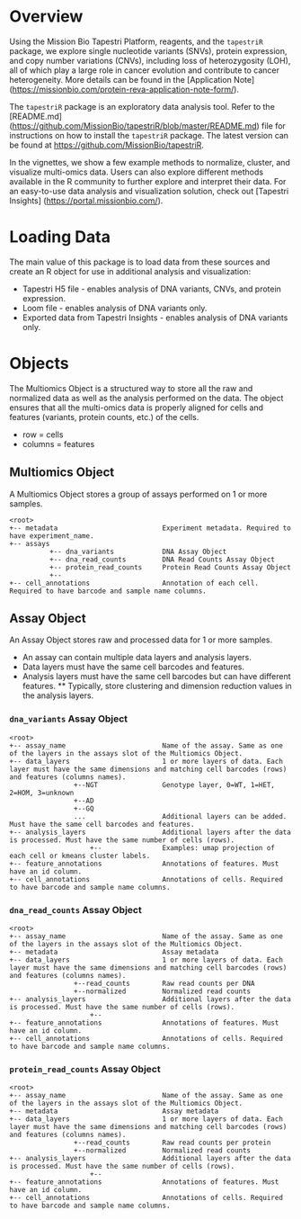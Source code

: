 # Overview

Using the Mission Bio Tapestri Platform, reagents, and the `tapestriR` package, we explore single nucleotide variants (SNVs), protein expression, and copy number variations (CNVs), including loss of heterozygosity (LOH), all of which play a large role in cancer evolution and contribute to cancer heterogeneity. More details can be found in the [Application Note] (https://missionbio.com/protein-reva-application-note-form/). 

The `tapestriR` package is an exploratory data analysis tool. Refer to the [README.md] (https://github.com/MissionBio/tapestriR/blob/master/README.md) file for instructions on how to install the `tapestriR` package. The latest version can be found at https://github.com/MissionBio/tapestriR.


In the vignettes, we show a few example methods to normalize, cluster, and visualize multi-omics data. Users can also explore different methods available in the R community to further explore and interpret their data. For an easy-to-use data analysis and visualization solution, check out [Tapestri Insights] (https://portal.missionbio.com/).

# Loading Data

The main value of this package is to load data from these sources and create an R object for use in additional analysis and visualization:
* Tapestri H5 file - enables analysis of DNA variants, CNVs, and protein expression.
* Loom file - enables analysis of DNA variants only.
* Exported data from Tapestri Insights - enables analysis of DNA variants only.

# Objects
The Multiomics Object is a structured way to store all the raw and normalized data as well as the analysis performed on the data. The object ensures that all the multi-omics data is properly aligned for cells and features (variants, protein counts, etc.) of the cells.

* row = cells
* columns = features

## Multiomics Object

A Multiomics Object stores a group of assays performed on 1 or more samples. 

```
<root>
+-- metadata                          Experiment metadata. Required to have experiment_name.
+-- assays
          +-- dna_variants            DNA Assay Object
          +-- dna_read_counts         DNA Read Counts Assay Object
          +-- protein_read_counts     Protein Read Counts Assay Object
          +--
+-- cell_annotations                  Annotation of each cell. Required to have barcode and sample name columns.

```


## Assay Object

An Assay Object stores raw and processed data for 1 or more samples. 

* An assay can contain multiple data layers and analysis layers.
* Data layers must have the same cell barcodes and features.
* Analysis layers must have the same cell barcodes but can have different features.
** Typically, store clustering and dimension reduction values in the analysis layers. 

### `dna_variants` Assay Object

```
<root>
+-- assay_name                        Name of the assay. Same as one of the layers in the assays slot of the Multiomics Object.
+-- data_layers                       1 or more layers of data. Each layer must have the same dimensions and matching cell barcodes (rows) and features (columns names). 
                +--NGT                Genotype layer, 0=WT, 1=HET, 2=HOM, 3=unknown
                +--AD
                +--GQ
                ...                   Additional layers can be added. Must have the same cell barcodes and features. 
+-- analysis_layers                   Additional layers after the data is processed. Must have the same number of cells (rows). 
                    +--               Examples: umap projection of each cell or kmeans cluster labels.
+-- feature_annotations               Annotations of features. Must have an id column.
+-- cell_annotations                  Annotations of cells. Required to have barcode and sample name columns. 
```

### `dna_read_counts` Assay Object

```
<root>
+-- assay_name                        Name of the assay. Same as one of the layers in the assays slot of the Multiomics Object.
+-- metadata                          Assay metadata
+-- data_layers                       1 or more layers of data. Each layer must have the same dimensions and matching cell barcodes (rows) and features (columns names). 
                +--read_counts        Raw read counts per DNA
                +--normalized         Normalized read counts
+-- analysis_layers                   Additional layers after the data is processed. Must have the same number of cells (rows). 
                    +--
+-- feature_annotations               Annotations of features. Must have an id column.
+-- cell_annotations                  Annotations of cells. Required to have barcode and sample name columns. 
```

### `protein_read_counts` Assay Object

```
<root>
+-- assay_name                        Name of the assay. Same as one of the layers in the assays slot of the Multiomics Object.
+-- metadata                          Assay metadata
+-- data_layers                       1 or more layers of data. Each layer must have the same dimensions and matching cell barcodes (rows) and features (columns names). 
                +--read_counts        Raw read counts per protein
                +--normalized         Normalized read counts
+-- analysis_layers                   Additional layers after the data is processed. Must have the same number of cells (rows). 
                    +--
+-- feature_annotations               Annotations of features. Must have an id column.
+-- cell_annotations                  Annotations of cells. Required to have barcode and sample name columns. 
```


